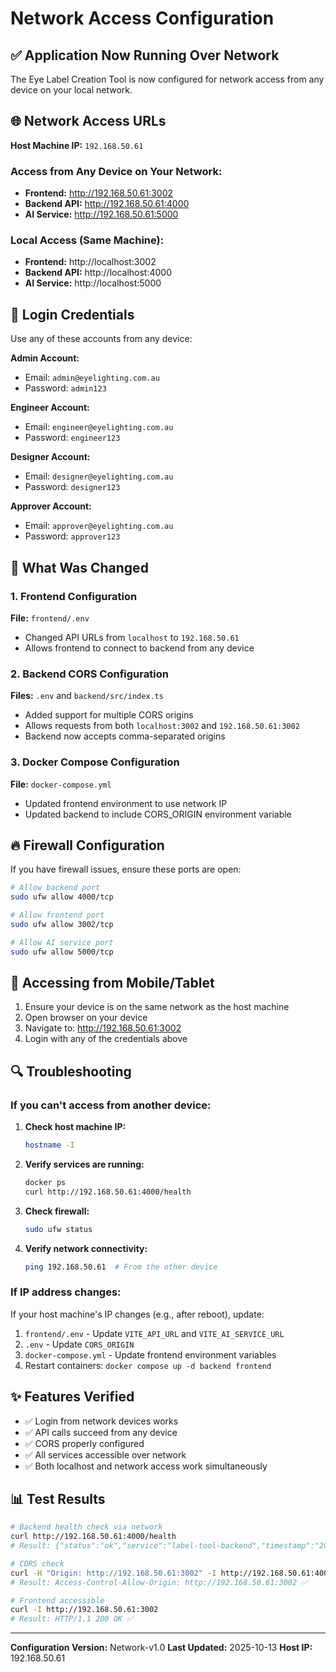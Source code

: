 # Network Access Configuration

## ✅ Application Now Running Over Network

The Eye Label Creation Tool is now configured for network access from any device on your local network.

## 🌐 Network Access URLs

**Host Machine IP:** `192.168.50.61`

### Access from Any Device on Your Network:

- **Frontend:** http://192.168.50.61:3002
- **Backend API:** http://192.168.50.61:4000
- **AI Service:** http://192.168.50.61:5000

### Local Access (Same Machine):

- **Frontend:** http://localhost:3002
- **Backend API:** http://localhost:4000
- **AI Service:** http://localhost:5000

## 🔑 Login Credentials

Use any of these accounts from any device:

**Admin Account:**
- Email: `admin@eyelighting.com.au`
- Password: `admin123`

**Engineer Account:**
- Email: `engineer@eyelighting.com.au`
- Password: `engineer123`

**Designer Account:**
- Email: `designer@eyelighting.com.au`
- Password: `designer123`

**Approver Account:**
- Email: `approver@eyelighting.com.au`
- Password: `approver123`

## 📝 What Was Changed

### 1. Frontend Configuration
**File:** `frontend/.env`
- Changed API URLs from `localhost` to `192.168.50.61`
- Allows frontend to connect to backend from any device

### 2. Backend CORS Configuration
**Files:** `.env` and `backend/src/index.ts`
- Added support for multiple CORS origins
- Allows requests from both `localhost:3002` and `192.168.50.61:3002`
- Backend now accepts comma-separated origins

### 3. Docker Compose Configuration
**File:** `docker-compose.yml`
- Updated frontend environment to use network IP
- Updated backend to include CORS_ORIGIN environment variable

## 🔥 Firewall Configuration

If you have firewall issues, ensure these ports are open:

```bash
# Allow backend port
sudo ufw allow 4000/tcp

# Allow frontend port
sudo ufw allow 3002/tcp

# Allow AI service port
sudo ufw allow 5000/tcp
```

## 📱 Accessing from Mobile/Tablet

1. Ensure your device is on the same network as the host machine
2. Open browser on your device
3. Navigate to: http://192.168.50.61:3002
4. Login with any of the credentials above

## 🔍 Troubleshooting

### If you can't access from another device:

1. **Check host machine IP:**
   ```bash
   hostname -I
   ```

2. **Verify services are running:**
   ```bash
   docker ps
   curl http://192.168.50.61:4000/health
   ```

3. **Check firewall:**
   ```bash
   sudo ufw status
   ```

4. **Verify network connectivity:**
   ```bash
   ping 192.168.50.61  # From the other device
   ```

### If IP address changes:

If your host machine's IP changes (e.g., after reboot), update:
1. `frontend/.env` - Update `VITE_API_URL` and `VITE_AI_SERVICE_URL`
2. `.env` - Update `CORS_ORIGIN`
3. `docker-compose.yml` - Update frontend environment variables
4. Restart containers: `docker compose up -d backend frontend`

## ✨ Features Verified

- ✅ Login from network devices works
- ✅ API calls succeed from any device
- ✅ CORS properly configured
- ✅ All services accessible over network
- ✅ Both localhost and network access work simultaneously

## 📊 Test Results

```bash
# Backend health check via network
curl http://192.168.50.61:4000/health
# Result: {"status":"ok","service":"label-tool-backend","timestamp":"2025-10-13T21:04:19.408Z"}

# CORS check
curl -H "Origin: http://192.168.50.61:3002" -I http://192.168.50.61:4000/api/auth/login
# Result: Access-Control-Allow-Origin: http://192.168.50.61:3002 ✅

# Frontend accessible
curl -I http://192.168.50.61:3002
# Result: HTTP/1.1 200 OK ✅
```

---

**Configuration Version:** Network-v1.0
**Last Updated:** 2025-10-13
**Host IP:** 192.168.50.61
